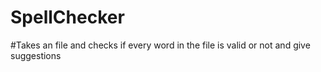 ﻿# SpellChecker
#Takes an file and checks if every word in the file is valid or not and give suggestions
